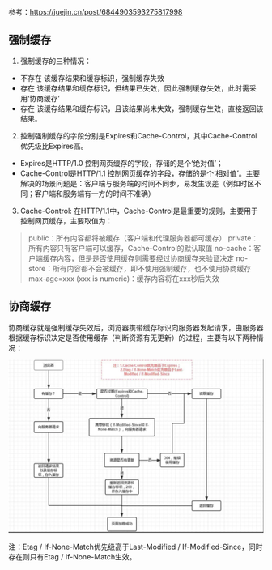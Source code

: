 参考：https://juejin.cn/post/6844903593275817998

## 强制缓存
1. 强制缓存的三种情况：
* 不存在 该缓存结果和缓存标识，强制缓存失效
* 存在 该缓存结果和缓存标识，但结果已失效，因此强制缓存失效，此时需采用‘协商缓存’
* 存在 该缓存结果和缓存标识，且该结果尚未失效，强制缓存生效，直接返回该结果。

2. 控制强制缓存的字段分别是Expires和Cache-Control，其中Cache-Control优先级比Expires高。
* Expires是HTTP/1.0 控制网页缓存的字段，存储的是个‘绝对值’；
* Cache-Control是HTTP/1.1 控制网页缓存的字段，存储的是个‘相对值’。主要解决的场景问题是：客户端与服务端的时间不同步，易发生误差（例如时区不同；客户端和服务端有一方的时间不准确）

3. Cache-Control:
在HTTP/1.1中，Cache-Control是最重要的规则，主要用于控制网页缓存，主要取值为：
> public：所有内容都将被缓存（客户端和代理服务器都可缓存）
> private：所有内容只有客户端可以缓存，Cache-Control的默认取值
> no-cache：客户端缓存内容，但是是否使用缓存则需要经过协商缓存来验证决定
> no-store：所有内容都不会被缓存，即不使用强制缓存，也不使用协商缓存
> max-age=xxx (xxx is numeric)：缓存内容将在xxx秒后失效

## 协商缓存
协商缓存就是强制缓存失效后，浏览器携带缓存标识向服务器发起请求，由服务器根据缓存标识决定是否使用缓存（判断资源有无更新）的过程，主要有以下两种情况：

![浏览器缓存机制](https://github.com/1194964459/FE-Interview-Notebook/blob/main/Network/icon/browser-cache.jpg?raw=true)

注：Etag / If-None-Match优先级高于Last-Modified / If-Modified-Since，同时存在则只有Etag / If-None-Match生效。